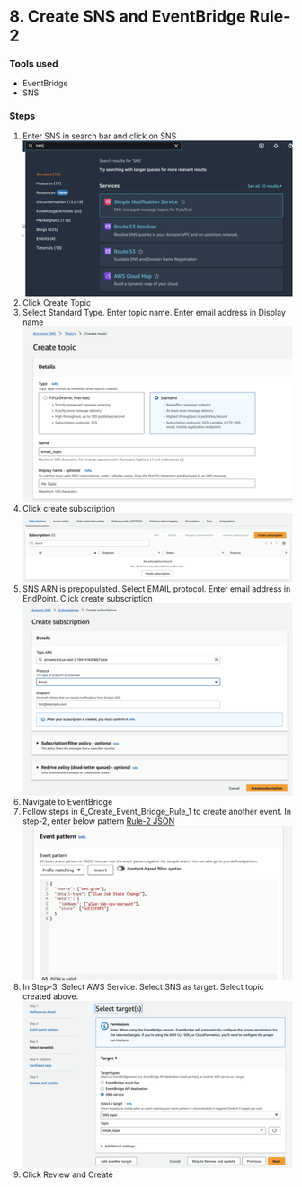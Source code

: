 <h1>8. Create SNS and EventBridge Rule-2</h1>
<p><h3>Tools used</h3>
<ul>
<li>EventBridge</li>
<li>SNS</li>
</ul>
</p>

<p><h3>Steps</h3>
<ol>

  <li>Enter SNS in search bar and click on SNS</li>
  <img src="https://github.com/MithileshSanam/AWS/blob/main/project_steps/8_Create_SNS_Event_Bridge_Rule_2/images/8.1.png?raw=true alt="Create EventBridge rule">

  <li>Click Create Topic</li>
  <li>Select Standard Type. Enter topic name. Enter email address in Display name</li>
  <img src="https://github.com/MithileshSanam/AWS/blob/main/project_steps/8_Create_SNS_Event_Bridge_Rule_2/images/8.2.png?raw=true alt="Create EventBridge rule">

  <li>Click create subscription</li>
  <img src="https://github.com/MithileshSanam/AWS/blob/main/project_steps/8_Create_SNS_Event_Bridge_Rule_2/images/8.3.png?raw=true alt="Create EventBridge rule">

  <li>SNS ARN is prepopulated. Select EMAIL protocol. Enter email address in EndPoint. Click create subscription</li>
  <img src="https://github.com/MithileshSanam/AWS/blob/main/project_steps/8_Create_SNS_Event_Bridge_Rule_2/images/8.4.png?raw=true alt="Create EventBridge rule">


  <li>Navigate to EventBridge</li>
  <li>Follow steps in 6_Create_Event_Bridge_Rule_1 to create another event. In step-2, enter below pattern <a href="https://github.com/MithileshSanam/AWS/blob/main/code/eventbridge_rule_2.json?raw=true">Rule-2 JSON</a></li>
  <img src="https://github.com/MithileshSanam/AWS/blob/main/project_steps/8_Create_SNS_Event_Bridge_Rule_2/images/8.5.png?raw=true alt="Create EventBridge rule">

  <li>In Step-3, Select AWS Service. Select SNS as target. Select topic created above.</li>
  <img src="https://github.com/MithileshSanam/AWS/blob/main/project_steps/8_Create_SNS_Event_Bridge_Rule_2/images/8.6.png?raw=true alt="Create EventBridge rule">

  <li>Click Review and Create</li>

</ol>
</p>
